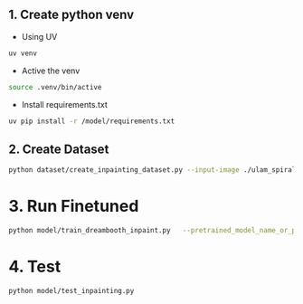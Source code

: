 ## 1. Create python venv
- Using UV
```bash
uv venv
```
- Active the venv
```bash
source .venv/bin/active
```

- Install requirements.txt
```bash
uv pip install -r /model/requirements.txt
```

## 2. Create Dataset
```bash
python dataset/create_inpainting_dataset.py --input-image ./ulam_spiral_liouville.png --fft-image ./ulam_spiral_fft.png --out-root ./ulam_training_data --num-samples 256 --crop-size 512 --augment --mask-ratio 0.5
```

# 3. Run Finetuned
```bash
python model/train_dreambooth_inpaint.py   --pretrained_model_name_or_path="runwayml/stable-diffusion-inpainting" --instance_data_dir="../dataset/ulam_training_data/images" --instance_prompt="ulamsprial pattern" --output_dir="../finetuned_model" --resolution=512 --train_batch_size=1 --num_train_epochs=10 --learning_rate=5e-6 --gradient_accumulation_steps=1
```

# 4. Test 
```bash
python model/test_inpainting.py
```